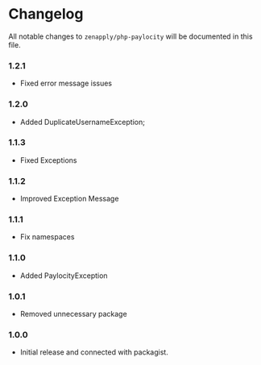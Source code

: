 # Changelog

All notable changes to `zenapply/php-paylocity` will be documented in this file.

### 1.2.1
- Fixed error message issues

### 1.2.0
- Added DuplicateUsernameException;

### 1.1.3
- Fixed Exceptions

### 1.1.2
- Improved Exception Message

### 1.1.1
- Fix namespaces

### 1.1.0
- Added PaylocityException

### 1.0.1
- Removed unnecessary package

### 1.0.0
- Initial release and connected with packagist.
